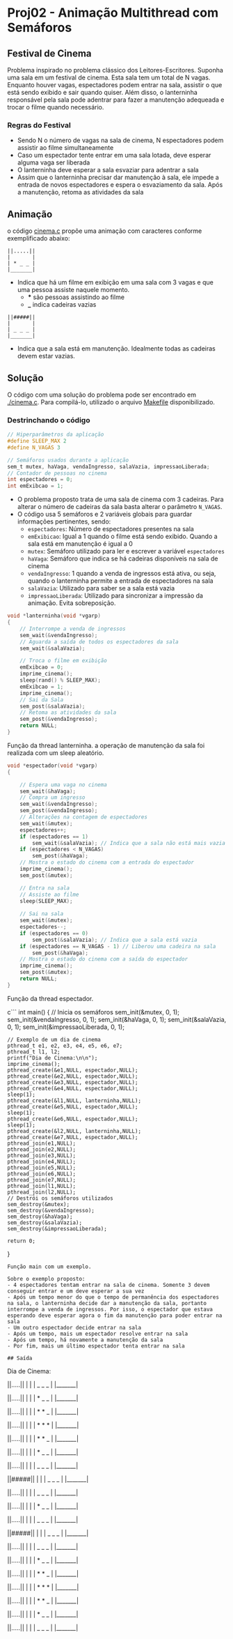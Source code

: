 # Proj02 - Animação Multithread com Semáforos
## Festival de Cinema

Problema inspirado no problema clássico dos Leitores-Escritores. Suponha uma sala em um festival de cinema. Esta sala tem um total de N vagas. Enquanto houver vagas, espectadores podem entrar na sala, assistir o que está sendo exibido e sair quando quiser.
Além disso, o lanterninha responsável pela sala pode adentrar para fazer a manutenção adequeada e trocar o filme quando necessário.

### Regras do Festival

- Sendo N o número de vagas na sala de cinema, N espectadores podem assistir ao filme simultaneamente
- Caso um espectador tente entrar em uma sala lotada, deve esperar alguma vaga ser liberada
- O lanterninha deve esperar a sala esvaziar para adentrar a sala
- Assim que o lanterninha precisar dar manutenção à sala, ele impede a entrada de novos espectadores  e espera o esvaziamento da sala. Após a manutenção, retoma as atividades da sala

## Animação

o código [cinema.c](./cinema.c) propõe uma animação com caracteres conforme exemplificado abaixo:

```
||.....||
|       |
| * _ _ |
|_______|
```
- Indica que há um filme em exibição em uma sala com 3 vagas e que uma pessoa assiste naquele momento.
  - __*__ são pessoas assistindo ao filme
  - **_** indica cadeiras vazias

```
||#####||
|       |
| _ _ _ |
|_______|
```
- Indica que a sala está em manutenção. Idealmente todas as cadeiras devem estar vazias.

## Solução
O código com uma solução do problema pode ser encontrado em [./cinema.c](./cinema.c). Para compilá-lo, utilizado o arquivo [Makefile](./Makefile) disponibilizado.

### Destrinchando o código
```c
// Hiperparâmetros da aplicação
#define SLEEP_MAX 2
#define N_VAGAS 3

// Semáforos usados durante a aplicação
sem_t mutex, haVaga, vendaIngresso, salaVazia, impressaoLiberada;
// Contador de pessoas no cinema
int espectadores = 0;
int emExibcao = 1;
```
- O problema proposto trata de uma sala de cinema com 3 cadeiras. Para alterar o número de cadeiras da sala basta alterar o parâmetro `N_VAGAS`.
- O código usa 5 semáforos e 2 variáveis globais para guardar informações pertinentes, sendo:
  - `espectadores`: Número de espectadores presentes na sala
  - `emExibicao`: Igual a 1 quando o filme está sendo exibido. Quando a sala está em manutenção é igual a 0
  - `mutex`: Semáforo utilizado para ler e escrever a variável `espectadores`
  - `haVaga`: Semáforo que indica se há cadeiras disponíveis na sala de cinema
  - `vendaIngresso`: 1 quando a venda de ingressos está ativa, ou seja, quando o lanterninha permite a entrada de espectadores na sala
  - `salaVazia`: Utilizado para saber se a sala está vazia
  - `impressaoLiberada`: Utilizado para sincronizar a impressão da animação. Evita sobreposição.

```c
void *lanterninha(void *vgarp)
{
    // Interrompe a venda de ingressos
    sem_wait(&vendaIngresso);
    // Aguarda a saída de todos os espectadores da sala
    sem_wait(&salaVazia);

    // Troca o filme em exibição
    emExibcao = 0;
    imprime_cinema();
    sleep(rand() % SLEEP_MAX);
    emExibcao = 1;
    imprime_cinema();
    // Sai da Sala
    sem_post(&salaVazia);
    // Retoma as atividades da sala
    sem_post(&vendaIngresso);
    return NULL;
}
```
Função da thread lanterninha. a operação de manutenção da sala foi realizada com um sleep aleatório.

```c
void *espectador(void *vgarp)
{

    // Espera uma vaga no cinema
    sem_wait(&haVaga);
    // Compra um ingresso
    sem_wait(&vendaIngresso);
    sem_post(&vendaIngresso);
    // Alterações na contagem de espectadores
    sem_wait(&mutex);
    espectadores++;
    if (espectadores == 1)
        sem_wait(&salaVazia); // Indica que a sala não está mais vazia
    if (espectadores < N_VAGAS)
        sem_post(&haVaga);
    // Mostra o estado do cinema com a entrada do espectador
    imprime_cinema();
    sem_post(&mutex);

    // Entra na sala
    // Assiste ao filme
    sleep(SLEEP_MAX);
    
    // Sai na sala
    sem_wait(&mutex);
    espectadores--;
    if (espectadores == 0)
        sem_post(&salaVazia); // Indica que a sala está vazia
    if (espectadores == N_VAGAS - 1) // Liberou uma cadeira na sala
        sem_post(&haVaga);
    // Mostra o estado do cinema com a saída do espectador
    imprime_cinema();
    sem_post(&mutex);
    return NULL;
}
```
Função da thread espectador.

c```
int main() {
    // Inicia os semáforos
    sem_init(&mutex, 0, 1);
    sem_init(&vendaIngresso, 0, 1);
    sem_init(&haVaga, 0, 1);
    sem_init(&salaVazia, 0, 1);
    sem_init(&impressaoLiberada, 0, 1);

    // Exemplo de um dia de cinema
    pthread_t e1, e2, e3, e4, e5, e6, e7;
    pthread_t l1, l2;
    printf("Dia de Cinema:\n\n");
    imprime_cinema();
    pthread_create(&e1,NULL, espectador,NULL);
    pthread_create(&e2,NULL, espectador,NULL);
    pthread_create(&e3,NULL, espectador,NULL);
    pthread_create(&e4,NULL, espectador,NULL);
    sleep(1);
    pthread_create(&l1,NULL, lanterninha,NULL);
    pthread_create(&e5,NULL, espectador,NULL);
    sleep(1);
    pthread_create(&e6,NULL, espectador,NULL);
    sleep(1);
    pthread_create(&l2,NULL, lanterninha,NULL);
    pthread_create(&e7,NULL, espectador,NULL);
    pthread_join(e1,NULL);
    pthread_join(e2,NULL);
    pthread_join(e3,NULL);
    pthread_join(e4,NULL);
    pthread_join(e5,NULL);
    pthread_join(e6,NULL);
    pthread_join(e7,NULL);
    pthread_join(l1,NULL);
    pthread_join(l2,NULL);
    // Destrói os semáforos utilizados
    sem_destroy(&mutex);
    sem_destroy(&vendaIngresso);
    sem_destroy(&haVaga);
    sem_destroy(&salaVazia);
    sem_destroy(&impressaoLiberada);

    return 0;
}
```
Função main com um exemplo.

Sobre o exemplo proposto:
- 4 espectadores tentam entrar na sala de cinema. Somente 3 devem conseguir entrar e um deve esperar a sua vez
- Após um tempo menor do que o tempo de permanência dos espectadores na sala, o lanterninha decide dar a manutenção da sala, portanto interrompe a venda de ingressos. Por isso, o espectador que estava esperando deve esperar agora o fim da manutenção para poder entrar na sala
- Um outro espectador decide entrar na sala
- Após um tempo, mais um espectador resolve entrar na sala
- Após um tempo, há novamente a manutenção da sala
- Por fim, mais um último espectador tenta entrar na sala

## Saída

```
Dia de Cinema:

||.....||
|       |
| _ _ _ |
|_______|

||.....||
|       |
| * _ _ |
|_______|

||.....||
|       |
| * * _ |
|_______|

||.....||
|       |
| * * * |
|_______|

||.....||
|       |
| * * _ |
|_______|

||.....||
|       |
| * _ _ |
|_______|

||.....||
|       |
| _ _ _ |
|_______|

||#####||
|       |
| _ _ _ |
|_______|

||.....||
|       |
| _ _ _ |
|_______|

||.....||
|       |
| * _ _ |
|_______|

||.....||
|       |
| _ _ _ |
|_______|

||#####||
|       |
| _ _ _ |
|_______|

||.....||
|       |
| _ _ _ |
|_______|

||.....||
|       |
| * _ _ |
|_______|

||.....||
|       |
| * * _ |
|_______|

||.....||
|       |
| * * * |
|_______|

||.....||
|       |
| * * _ |
|_______|

||.....||
|       |
| * _ _ |
|_______|

||.....||
|       |
| _ _ _ |
|_______|
```

